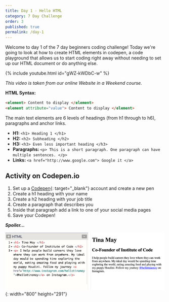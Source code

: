 ```yaml
---
title: Day 1 - Hello HTML
category: 7 Day Challenge
order: 3
published: true
permalink: /day-1
---
```


Welcome to day 1 of the 7 day beginners coding challenge\! Today we're going to look at how to create HTML elements in codepen, a code playground that allows us to start coding right away without needing to set up our HTML document or do anything else.

{% include youtube.html id="gWZ-kWDbC-w" %}

*This video is taken from our online Website in a Weekend course.&nbsp;*

**HTML Syntax:&nbsp;**

~~~html
<element> Content to display </element>
<element attribute="value"> Content to display </element>
~~~

The main text elements are 6 levels of headings (from h1 through to h6), paragraphs and anchor links.&nbsp;

* **H1:&nbsp;**`<h1> Heading 1 </h1>`
* **H2:&nbsp;**`<h2> Subheading </h2>`
* **H3:&nbsp;**`<h3> Even less important heading </h3>`
* **Paragraphs:&nbsp;**`<p> This is a short paragraph. One paragraph can have multiple sentences. </p>`
* **Links:&nbsp;**`<a href="http://www.google.com"> Google it </a>`

## Activity on Codepen.io

1. Set up a [Codepen](http://www.codepen.io){: target="_blank"} account and create a new pen
2. Create a h1 heading with your name&nbsp;
3. Create a h2 heading with your job title&nbsp;
4. Create a paragraph that describes you&nbsp;
5. Inside that paragraph add a link to one of your social media pages
6. Save your Codepen\!

***Spoiler…&nbsp;***

![](/uploads/screen-shot-2020-01-06-at-12-28-09-pm.png){: width="800" height="291"}